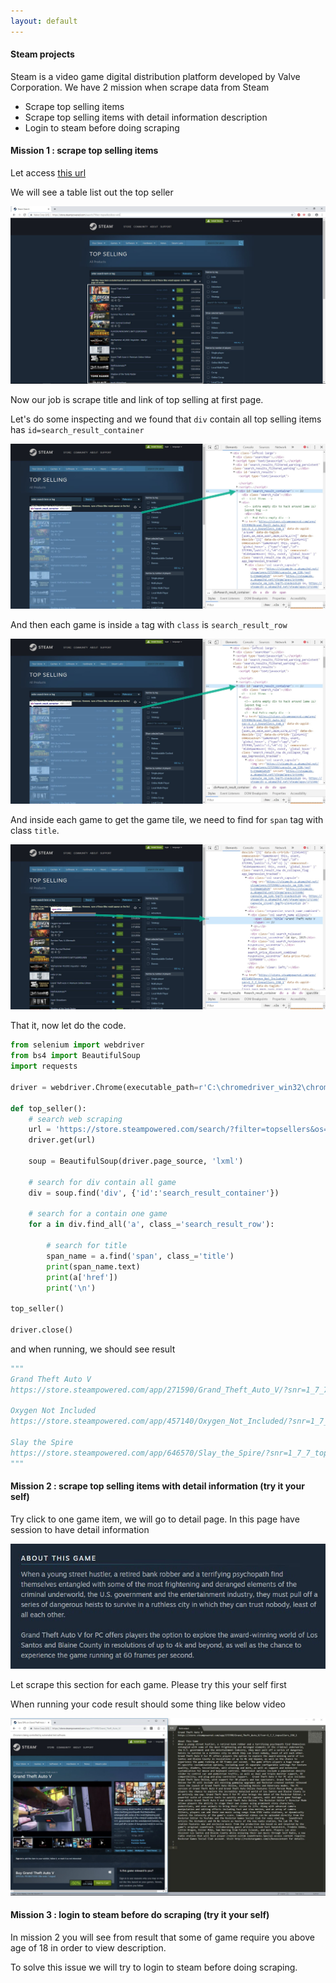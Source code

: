 ```yaml
---
layout: default
---
```


#### Steam projects

Steam is a video game digital distribution platform developed by Valve Corporation. We have 2 mission when scrape data from Steam

* Scrape top selling items
* Scrape top selling items with detail information description
* Login to steam before doing scraping

#### Mission 1 : scrape top selling items

Let access [this url](https://store.steampowered.com/search/?filter=topsellers)

We will see a table list out the top seller

![](images/2019-08-02_6-22-54.jpg)

Now our job is scrape title and link of top selling at first page.

Let's do some inspecting and we found that `div` contain all top selling items has `id=search_result_container` 

![](images/2019-08-02_6-47-50.jpg)



And then each game is inside `a` tag with `class` is `search_result_row`

![](images/2019-08-02_6-47-50.jpg)



And inside each game to get the game tile, we need to find for `span` tag with class `title`.

 ![](images/2019-08-02_6-51-46.jpg)



That it, now let do the code.

```python
from selenium import webdriver
from bs4 import BeautifulSoup
import requests

driver = webdriver.Chrome(executable_path=r'C:\chromedriver_win32\chromedriver.exe')

def top_seller():
	# search web scraping
	url = 'https://store.steampowered.com/search/?filter=topsellers&os=win'
	driver.get(url)

	soup = BeautifulSoup(driver.page_source, 'lxml')

	# search for div contain all game
	div = soup.find('div', {'id':'search_result_container'})

	# search for a contain one game
	for a in div.find_all('a', class_='search_result_row'):

		# search for title
		span_name = a.find('span', class_='title')
		print(span_name.text)
		print(a['href'])
		print('\n')

top_seller()

driver.close()
```

and when running, we should see result

```python
"""
Grand Theft Auto V
https://store.steampowered.com/app/271590/Grand_Theft_Auto_V/?snr=1_7_7_topsellers_150_1

Oxygen Not Included
https://store.steampowered.com/app/457140/Oxygen_Not_Included/?snr=1_7_7_topsellers_150_1

Slay the Spire
https://store.steampowered.com/app/646570/Slay_the_Spire/?snr=1_7_7_topsellers_150_1
"""
```



#### Mission 2 : scrape top selling items with detail information (try it your self)

Try click to one game item, we will go to detail page. In this page have session to have detail information

![](images/2019-08-02_6-57-27.jpg)

Let scrape this section for each game. Please try this your self first

When running your code result should some thing like below video

![](images/2019-08-02_7-13-35.jpg)



#### Mission 3 : login to steam before do scraping (try it your self)

In mission 2 you will see from result that some of game require you above age of 18 in order to view description.

To solve this issue we will try to login to steam before doing scraping.

